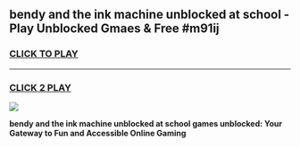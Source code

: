 
## bendy and the ink machine unblocked at school - Play Unblocked Gmaes & Free #m91ij
<h3>
<a href="https://news.freeplayer.one?title=bendy_and_the_ink_machine_unblocked_at_school&ref=03M">CLICK TO PLAY</a></h3>
<hr>

<h3>
<a href="https://news.freeplayer.one?title=bendy_and_the_ink_machine_unblocked_at_school&ref=03M">CLICK 2 PLAY</a>
  
</h3>

<a href="https://news.freeplayer.one?title=bendy_and_the_ink_machine_unblocked_at_school&ref=03M"><img src="https://clearcache.store/games.png"></a>


**bendy and the ink machine unblocked at school games unblocked: Your Gateway to Fun and Accessible Online Gaming**
